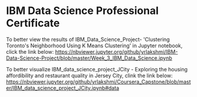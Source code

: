 # IBM Data Science Professional Certificate
To better view the results of IBM_Data_Science_Project- 'Clustering Toronto's Neighborhood Using K Means Clustering' in Jupyter notebook, 
click the link below:
https://nbviewer.jupyter.org/github/yrlakshmi/IBM-Data-Science-Project/blob/master/Week_3_IBM_Data_Science.ipynb

To better visualize IBM_data_science_project_JCity - Exploring the housing affordibility and restaurant quality in Jersey City, clink the link below:
https://nbviewer.jupyter.org/github/yrlakshmi/Coursera_Capstone/blob/master/IBM_data_science_project_JCity.ipynb#data
